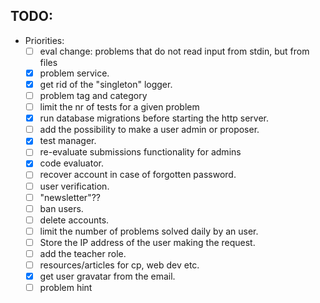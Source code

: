 ## TODO:

- Priorities: 
  - [ ] eval change: problems that do not read input from stdin, but from files
  - [x] problem service.
  - [x] get rid of the "singleton" logger.
  - [ ] problem tag and category
  - [ ] limit the nr of tests for a given problem
  - [x] run database migrations before starting the http server.
  - [ ] add the possibility to make a user admin or proposer.
  - [x] test manager.
  - [ ] re-evaluate submissions functionality for admins
  - [x] code evaluator. 
  - [ ] recover account in case of forgotten password.
  - [ ] user verification.
  - [ ] "newsletter"??
  - [ ] ban users.
  - [ ] delete accounts.
  - [ ] limit the number of problems solved daily by an user.
  - [ ] Store the IP address of the user making the request.
  - [ ] add the teacher role.
  - [ ] resources/articles for cp, web dev etc.
  - [x] get user gravatar from the email.
  - [ ] problem hint
